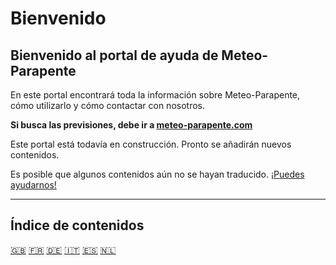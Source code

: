 # Bienvenido

## Bienvenido al portal de ayuda de Meteo-Parapente

En este portal encontrará toda la información sobre Meteo-Parapente, cómo utilizarlo y cómo contactar con nosotros.

**Si busca las previsiones, debe ir a <a href="https://meteo-parapente.com" target="_blank">meteo-parapente.com</a>**

Este portal está todavía en construcción. Pronto se añadirán nuevos contenidos.

Es posible que algunos contenidos aún no se hayan traducido. [¡Puedes ayudarnos!](translations.md)

---        

## Índice de contenidos

[🇬🇧](/) [🇫🇷](/fr/) [🇩🇪](/de/) [🇮🇹](/it/) [🇪🇸](/es/) [🇳🇱](/nl/)

<!--[NAV]-->